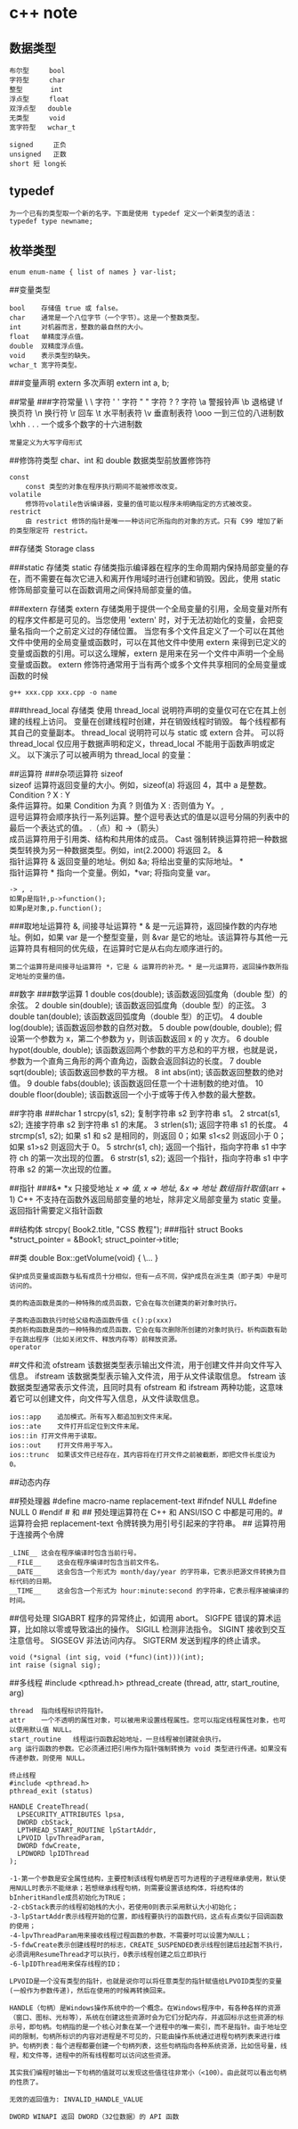 # c++ note
## 数据类型
    布尔型     bool
    字符型     char
    整型       int
    浮点型     float
    双浮点型   double
    无类型     void
    宽字符型   wchar_t

    signed     正负
    unsigned   正数
    short 短 long长

## typedef 
    为一个已有的类型取一个新的名字。下面是使用 typedef 定义一个新类型的语法：
    typedef type newname;  

## 枚举类型
    enum enum-name { list of names } var-list; 
##变量类型

    bool    存储值 true 或 false。
    char    通常是一个八位字节（一个字节）。这是一个整数类型。
    int     对机器而言，整数的最自然的大小。
    float   单精度浮点值。
    double  双精度浮点值。
    void    表示类型的缺失。
    wchar_t 宽字符类型。

###变量声明
    extern  多次声明
    extern int a, b;

##常量
###字符常量
    \\          \ 字符
    \'          ' 字符
    \"          " 字符
    \?          ? 字符
    \a          警报铃声
    \b          退格键
    \f          换页符
    \n          换行符
    \r          回车
    \t          水平制表符
    \v          垂直制表符
    \ooo        一到三位的八进制数
    \xhh . . .  一个或多个数字的十六进制数

    常量定义为大写字母形式

##修饰符类型
    char、int 和 double 数据类型前放置修饰符

    const       
        const 类型的对象在程序执行期间不能被修改改变。
    volatile
        修饰符volatile告诉编译器，变量的值可能以程序未明确指定的方式被改变。
    restrict    
        由 restrict 修饰的指针是唯一一种访问它所指向的对象的方式。只有 C99 增加了新的类型限定符 restrict。

##存储类 Storage class

###static 存储类
    static 存储类指示编译器在程序的生命周期内保持局部变量的存在，而不需要在每次它进入和离开作用域时进行创建和销毁。因此，使用 static 修饰局部变量可以在函数调用之间保持局部变量的值。


###extern 存储类
    extern 存储类用于提供一个全局变量的引用，全局变量对所有的程序文件都是可见的。当您使用 'extern' 时，对于无法初始化的变量，会把变量名指向一个之前定义过的存储位置。
    当您有多个文件且定义了一个可以在其他文件中使用的全局变量或函数时，可以在其他文件中使用 extern 来得到已定义的变量或函数的引用。可以这么理解，extern 是用来在另一个文件中声明一个全局变量或函数。
    extern 修饰符通常用于当有两个或多个文件共享相同的全局变量或函数的时候

    g++ xxx.cpp xxx.cpp -o name


###thread_local 存储类
    使用 thread_local 说明符声明的变量仅可在它在其上创建的线程上访问。 变量在创建线程时创建，并在销毁线程时销毁。 每个线程都有其自己的变量副本。
    thread_local 说明符可以与 static 或 extern 合并。
    可以将 thread_local 仅应用于数据声明和定义，thread_local 不能用于函数声明或定义。
    以下演示了可以被声明为 thread_local 的变量：

##运算符
###杂项运算符
    sizeof  
    sizeof 运算符返回变量的大小。例如，sizeof(a) 将返回 4，其中 a 是整数。
    Condition ? X : Y   
    条件运算符。如果 Condition 为真 ? 则值为 X : 否则值为 Y。
    ,   
    逗号运算符会顺序执行一系列运算。整个逗号表达式的值是以逗号分隔的列表中的最后一个表达式的值。
    .（点）和 ->（箭头）    
    成员运算符用于引用类、结构和共用体的成员。
    Cast    强制转换运算符把一种数据类型转换为另一种数据类型。例如，int(2.2000) 将返回 2。
    &   
    指针运算符 & 返回变量的地址。例如 &a; 将给出变量的实际地址。
    *   
    指针运算符 * 指向一个变量。例如，*var; 将指向变量 var。

    -> , .
    如果p是指针,p->function();   
    如果p是对象,p.function();

###取地址运算符 &, 间接寻址运算符 *
    & 是一元运算符，返回操作数的内存地址。例如，如果 var 是一个整型变量，则 &var 是它的地址。该运算符与其他一元运算符具有相同的优先级，在运算时它是从右向左顺序进行的。
    
    第二个运算符是间接寻址运算符 *，它是 & 运算符的补充。* 是一元运算符，返回操作数所指定地址的变量的值。

##数字
###数学运算
    1   double cos(double);
    该函数返回弧度角（double 型）的余弦。
    2   double sin(double);
    该函数返回弧度角（double 型）的正弦。
    3   double tan(double);
    该函数返回弧度角（double 型）的正切。
    4   double log(double);
    该函数返回参数的自然对数。
    5   double pow(double, double);
    假设第一个参数为 x，第二个参数为 y，则该函数返回 x 的 y 次方。
    6   double hypot(double, double);
    该函数返回两个参数的平方总和的平方根，也就是说，参数为一个直角三角形的两个直角边，函数会返回斜边的长度。
    7   double sqrt(double);
    该函数返回参数的平方根。
    8   int abs(int);
    该函数返回整数的绝对值。
    9   double fabs(double);
    该函数返回任意一个十进制数的绝对值。
    10  double floor(double);
    该函数返回一个小于或等于传入参数的最大整数。

##字符串
###char
    1   strcpy(s1, s2);
    复制字符串 s2 到字符串 s1。
    2   strcat(s1, s2);
    连接字符串 s2 到字符串 s1 的末尾。
    3   strlen(s1);
    返回字符串 s1 的长度。
    4   strcmp(s1, s2);
    如果 s1 和 s2 是相同的，则返回 0；如果 s1<s2 则返回小于 0；如果 s1>s2 则返回大于 0。
    5   strchr(s1, ch);
    返回一个指针，指向字符串 s1 中字符 ch 的第一次出现的位置。
    6   strstr(s1, s2);
    返回一个指针，指向字符串 s1 中字符串 s2 的第一次出现的位置。

##指针
###&*
    *x 只接受地址 *x => 值, x => 地址, &x => 地址
    数组指针取值*(arr + 1)
    C++ 不支持在函数外返回局部变量的地址，除非定义局部变量为 static 变量。
    返回指针需要定义指针函数 

##结构体
    strcpy( Book2.title, "CSS 教程");
###指针
    struct Books *struct_pointer = &Book1;
    struct_pointer->title;

##类
    double Box::getVolume(void)
    {
        \\...
    }
    
    保护成员变量或函数与私有成员十分相似，但有一点不同，保护成员在派生类（即子类）中是可访问的。
    
    类的构造函数是类的一种特殊的成员函数，它会在每次创建类的新对象时执行。
    
    子类构造函数执行时给父级构造函数传值 c():p(xxx)
    类的析构函数是类的一种特殊的成员函数，它会在每次删除所创建的对象时执行。析构函数有助于在跳出程序（比如关闭文件、释放内存等）前释放资源。
    operator

##文件和流
    ofstream    该数据类型表示输出文件流，用于创建文件并向文件写入信息。
    ifstream    该数据类型表示输入文件流，用于从文件读取信息。
    fstream 该数据类型通常表示文件流，且同时具有 ofstream 和 ifstream 两种功能，这意味着它可以创建文件，向文件写入信息，从文件读取信息。
    
    ios::app    追加模式。所有写入都追加到文件末尾。
    ios::ate    文件打开后定位到文件末尾。
    ios::in 打开文件用于读取。
    ios::out    打开文件用于写入。
    ios::trunc  如果该文件已经存在，其内容将在打开文件之前被截断，即把文件长度设为 0。

##动态内存
    
##预处理器
    #define macro-name replacement-text 
    #ifndef NULL
       #define NULL 0
    #endif
    # 和 ## 预处理运算符在 C++ 和 ANSI/ISO C 中都是可用的。# 运算符会把 replacement-text 令牌转换为用引号引起来的字符串。
    ## 运算符用于连接两个令牌
    
    _LINE__ 这会在程序编译时包含当前行号。
    __FILE__    这会在程序编译时包含当前文件名。
    __DATE__    这会包含一个形式为 month/day/year 的字符串，它表示把源文件转换为目标代码的日期。
    __TIME__    这会包含一个形式为 hour:minute:second 的字符串，它表示程序被编译的时间。

##信号处理
    SIGABRT 程序的异常终止，如调用 abort。
    SIGFPE  错误的算术运算，比如除以零或导致溢出的操作。
    SIGILL  检测非法指令。
    SIGINT  接收到交互注意信号。
    SIGSEGV 非法访问内存。
    SIGTERM 发送到程序的终止请求。
    
    void (*signal (int sig, void (*func)(int)))(int); 
    int raise (signal sig);

##多线程
    #include <pthread.h>
    pthread_create (thread, attr, start_routine, arg) 
    
    thread  指向线程标识符指针。
    attr    一个不透明的属性对象，可以被用来设置线程属性。您可以指定线程属性对象，也可以使用默认值 NULL。
    start_routine   线程运行函数起始地址，一旦线程被创建就会执行。
    arg 运行函数的参数。它必须通过把引用作为指针强制转换为 void 类型进行传递。如果没有传递参数，则使用 NULL。
    
    终止线程
    #include <pthread.h>
    pthread_exit (status) 

    HANDLE CreateThread(
      LPSECURITY_ATTRIBUTES lpsa, 
      DWORD cbStack, 
      LPTHREAD_START_ROUTINE lpStartAddr, 
      LPVOID lpvThreadParam, 
      DWORD fdwCreate, 
      LPDWORD lpIDThread
    );

    -1-第一个参数是安全属性结构，主要控制该线程句柄是否可为进程的子进程继承使用，默认使用NULL时表示不能继承；若想继承线程句柄，则需要设置该结构体，将结构体的bInheritHandle成员初始化为TRUE；
    -2-cbStack表示的线程初始栈的大小，若使用0则表示采用默认大小初始化；
    -3-lpStartAddr表示线程开始的位置，即线程要执行的函数代码，这点有点类似于回调函数的使用；
    -4-lpvThreadParam用来接收线程过程函数的参数，不需要时可以设置为NULL；
    -5-fdwCreate表示创建线程时的标志，CREATE_SUSPENDED表示线程创建后挂起暂不执行，必须调用ResumeThread才可以执行，0表示线程创建之后立即执行
    -6-lpIDThread用来保存线程的ID；
    
    LPVOID是一个没有类型的指针，也就是说你可以将任意类型的指针赋值给LPVOID类型的变量(一般作为参数传递)，然后在使用的时候再转换回来。

    HANDLE（句柄）是Windows操作系统中的一个概念。在Windows程序中，有各种各样的资源（窗口、图标、光标等），系统在创建这些资源时会为它们分配内存，并返回标示这些资源的标示号，即句柄。句柄指的是一个核心对象在某一个进程中的唯一索引，而不是指针。由于地址空间的限制，句柄所标识的内容对进程是不可见的，只能由操作系统通过进程句柄列表来进行维护。句柄列表：每个进程都要创建一个句柄列表，这些句柄指向各种系统资源，比如信号量，线程，和文件等，进程中的所有线程都可以访问这些资源。
    
    其实我们编程时输出一下句柄的值就可以发现这些值往往非常小（<100）。由此就可以看出句柄的性质了。
    
    无效的返回值为: INVALID_HANDLE_VALUE
    
    DWORD WINAPI 返回 DWORD（32位数据）的 API 函数
